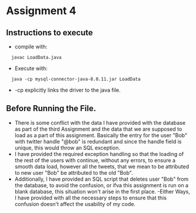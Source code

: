 # Assignment 4

## Instructions to execute
  - compile with:
  ````
    javac LoadData.java
  ````
  - Execute with:
  ````
    java -cp mysql-connector-java-8.0.11.jar LoadData
  ````
  - -cp explicitly links the driver to the java file.

## Before Running the File.

  - There is some conflict with the data I have provided with the database as part of the third Assignment and the data that we are supposed to load as a part of this assignment.
    Basically the entry for the user "Bob" with twitter handle "@bob" is redundant and since the handle field is unique, this would throw an SQL exception.
  - I have provided the required exception handling so that the loading of the rest of the users with continue, without any errors, to ensure a smooth data load, however all the tweets, that we mean to be attributed to new user "Bob" be attributed to the old "Bob".
  - Additionally, I have provided an SQL script that deletes user "Bob" from the database, to avoid the confusion, or ifva this assignment is run on a blank database, this situation won't arise in the first place.
  -Either Ways, I have provided with all the necessary steps to ensure that this confusion doesn't affect the usability of my code.
